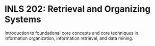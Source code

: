 # INLS 202: Retrieval and Organizing Systems

Introduction to foundational core concepts and core techniques in information organization, information retrieval, and data mining.